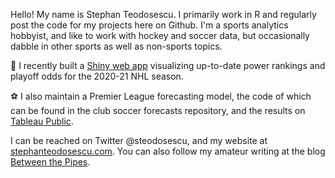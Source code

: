 Hello!
My name is Stephan Teodosescu. I primarily work in R and regularly post the code for my projects here on Github. I'm a sports analytics hobbyist, and like to work with hockey and soccer data, but occasionally dabble in other sports as well as non-sports topics.

🏒  I recently built a [Shiny web app](https://steodosescu.shinyapps.io/nhl-odds/) visualizing up-to-date power rankings and playoff odds for the 2020-21 NHL season.

⚽  I also maintain a Premier League forecasting model, the code of which can be found in the club soccer forecasts repository, and the results on [Tableau Public](https://public.tableau.com/app/profile/stephan.teodosescu/viz/PremierLeague19-20Simulations/SimulationsDashboard).

I can be reached on Twitter @steodosescu, and my website at [stephanteodosescu.com](https://stephanteodosescu.com/). You can also follow my amateur writing at the blog [Between the Pipes](https://betweenpipes.wordpress.com/).

<!---
steodose/steodose is a ✨ special ✨ repository because its `README.md` (this file) appears on your GitHub profile.
You can click the Preview link to take a look at your changes.
--->
